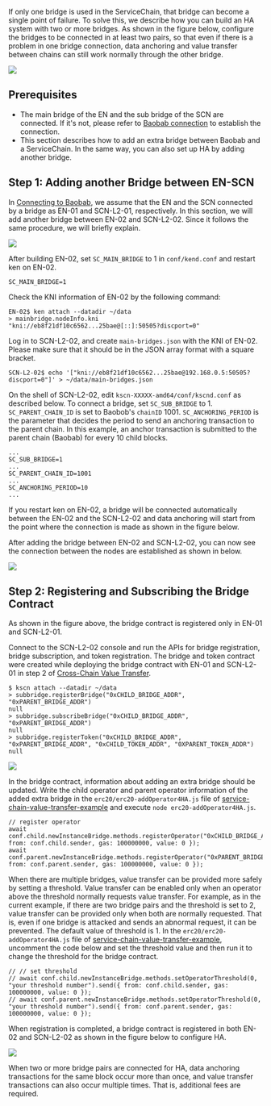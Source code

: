 If only one bridge is used in the ServiceChain, that bridge can become a single point of failure. To solve this, we describe how you can build an HA system with two or more bridges. As shown in the figure below, configure the bridges to be connected in at least two pairs, so that even if there is a problem in one bridge connection, data anchoring and value transfer between chains can still work normally through the other bridge.

![](../images/sc-ha-arch.png)


## Prerequisites <a id="prerequisites"></a>
 - The main bridge of the EN and the sub bridge of the SCN are connected. If it's not, please refer to [Baobab connection](./en-scn-connection.md) to establish the connection.
 - This section describes how to add an extra bridge between Baobab and a ServiceChain. In the same way, you can also set up HA by adding another bridge.

## Step 1: Adding another Bridge between EN-SCN <a id="step-1-adding-another-bridge-between-en-scn"></a>

In [Connecting to Baobab](./en-scn-connection.md), we assume that the EN and the SCN connected by a bridge as EN-01 and SCN-L2-01, respectively. In this section, we will add another bridge between EN-02 and SCN-L2-02. Since it follows the same procedure, we will briefly explain.


![](../images/sc-ha-add-bridge.png)

After building EN-02, set `SC_MAIN_BRIDGE` to 1 in `conf/kend.conf` and restart ken on EN-02.

```console
SC_MAIN_BRIDGE=1
```

Check the KNI information of EN-02 by the following command:


```console
EN-02$ ken attach --datadir ~/data
> mainbridge.nodeInfo.kni
"kni://eb8f21df10c6562...25bae@[::]:50505?discport=0"
```

Log in to SCN-L2-02, and create `main-bridges.json` with the KNI of EN-02. Please make sure that it should be in the JSON array format with a square bracket.


```console
SCN-L2-02$ echo '["kni://eb8f21df10c6562...25bae@192.168.0.5:50505?discport=0"]' > ~/data/main-bridges.json
```

On the shell of SCN-L2-02, edit `kscn-XXXXX-amd64/conf/kscnd.conf` as described below. To connect a bridge, set `SC_SUB_BRIDGE` to 1. `SC_PARENT_CHAIN_ID` is set to Baobob's `chainID` 1001. `SC_ANCHORING_PERIOD` is the parameter that decides the period to send an anchoring transaction to the parent chain. In this example, an anchor transaction is submitted to the parent chain (Baobab) for every 10 child blocks.
```
...
SC_SUB_BRIDGE=1
...
SC_PARENT_CHAIN_ID=1001
...
SC_ANCHORING_PERIOD=10
...
```


If you restart ken on EN-02, a bridge will be connected automatically between the EN-02 and the SCN-L2-02 and data anchoring will start from the point where the connection is made as shown in the figure below.

After adding the bridge between EN-02 and SCN-L2-02, you can now see the connection between the nodes are established as shown in below.

![](../images/sc-ha-before-register.png)

## Step 2: Registering and Subscribing the Bridge Contract <a id="step-2-registering-and-subscribing-the-bridge-contract"></a>

As shown in the figure above, the bridge contract is registered only in EN-01 and SCN-L2-01.

Connect to the SCN-L2-02 console and run the APIs for bridge registration, bridge subscription, and token registration. The bridge and token contract were created while deploying the bridge contract with EN-01 and SCN-L2-01 in step 2 of [Cross-Chain Value Transfer](./value-transfer.md).

```
$ kscn attach --datadir ~/data
> subbridge.registerBridge("0xCHILD_BRIDGE_ADDR", "0xPARENT_BRIDGE_ADDR")
null
> subbridge.subscribeBridge("0xCHILD_BRIDGE_ADDR", "0xPARENT_BRIDGE_ADDR")
null
> subbridge.registerToken("0xCHILD_BRIDGE_ADDR", "0xPARENT_BRIDGE_ADDR", "0xCHILD_TOKEN_ADDR", "0XPARENT_TOKEN_ADDR")
null
```

![](../images/sc-ha-before-register2.png)

In the bridge contract, information about adding an extra bridge should be updated. Write the child operator and parent operator information of the added extra bridge in the `erc20/erc20-addOperator4HA.js` file of [service-chain-value-transfer-example](https://github.com/klaytn/servicechain-value-transfer-examples) and execute `node erc20-addOperator4HA.js`.

```
// register operator
await conf.child.newInstanceBridge.methods.registerOperator("0xCHILD_BRIDGE_ADDR").send({ from: conf.child.sender, gas: 100000000, value: 0 });
await conf.parent.newInstanceBridge.methods.registerOperator("0xPARENT_BRIDGE_ADDR").send({ from: conf.parent.sender, gas: 100000000, value: 0 });
```

When there are multiple bridges, value transfer can be provided more safely by setting a threshold. Value transfer can be enabled only when an operator above the threshold normally requests value transfer. For example, as in the current example, if there are two bridge pairs and the threshold is set to 2, value transfer can be provided only when both are normally requested. That is, even if one bridge is attacked and sends an abnormal request, it can be prevented. The default value of threshold is 1. In the `erc20/erc20-addOperator4HA.js` file of [service-chain-value-transfer-example](https://github.com/klaytn/servicechain-value-transfer-examples), uncomment the code below and set the threshold value and then run it to change the threshold for the bridge contract.

```
// // set threshold
// await conf.child.newInstanceBridge.methods.setOperatorThreshold(0, "your threshold number").send({ from: conf.child.sender, gas: 100000000, value: 0 });
// await conf.parent.newInstanceBridge.methods.setOperatorThreshold(0, "your threshold number").send({ from: conf.parent.sender, gas: 100000000, value: 0 });
```


When registration is completed, a bridge contract is registered in both EN-02 and SCN-L2-02 as shown in the figure below to configure HA.

![](../images/sc-ha-after-register.png)


When two or more bridge pairs are connected for HA, data anchoring transactions for the same block occur more than once, and value transfer transactions can also occur multiple times. That is, additional fees are required.